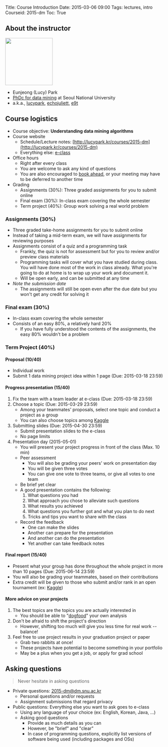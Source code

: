 Title: Course Introduction
Date: 2015-03-06 09:00
Tags: lectures, intro
Courseid: 2015-dm
Toc: True

## About the instructor

<img src="{filename}/images/me.jpg" width="150px" class="pull-right">

- Eunjeong (Lucy) Park
- [PhDc for data mining](http://dm.snu.ac.kr/~epark) at Seoul National University
- a.k.a., [lucypark](http://lucypark.kr), [echojuliett](http://twitter.com/echojuliett), [e9t](http://github.com/e9t)

## Course logistics

- Course objective: **Understanding data mining algorithms**
- Course website
    - Schedule/Lecture notes: [http://lucypark.kr/courses/2015-dm](http://lucypark.kr/courses/2015-dm)
    - Everything else: [e-class](http://eclass.seoultech.ac.kr/)
- Office hours
    - Right after every class
    - You are welcome to ask any kind of questions
    - You are also encouraged to [book ahead](mailto:2015-dm@dm.snu.ac.kr), or your meeting may have to be deferred to another time
- Grading
    - Assignments (30%): Three graded assignments for you to submit online
    - Final exam (30%): In-class exam covering the whole semester
    - Term project (40%): Group work solving a real world problem

### Assignments (30%)

- Three graded take-home assignments for you to submit online
- Instead of taking a mid-term exam, we will have assignments for reviewing purposes
- Assignments consist of a quiz and a programming task
    - Frankly, the quiz is not for assessment but for you to review and/or preview class materials
    - Programming tasks will cover what you have studied during class. You will have done most of the work in class already. What you're going to do at home is to wrap up your work and document it.
    - Will be open early, and can be submitted at any time
- *Note the submission date*
    - The assignments will still be open even after the due date but you won't get any credit for solving it

### Final exam (30%)

- In-class exam covering the whole semester
- Consists of an easy 80%, a relatively hard 20%
    - If you have fully understood the contents of the assignments, the easy 80% wouldn't be a problem

### Term Project (40%)

#### Proposal (10/40)
- Individual work
- Submit 1 data mining project idea within 1 page (Due: 2015-03-18 23:59)

#### Progress presentation (15/40)
1. Fix the team with a team leader at e-class (Due: 2015-03-18 23:59)
1. Choose a topic (Due: 2015-03-29 23:59)
    - Among your teammates' proposals, select one topic and conduct a project as a group
    - You can also choose topics among [Kaggle](http://kaggle.com)
1. Submitting slides (Due: 2015-04-30 23:59)
    - Submit presentation slides to the e-class
    - No page limits
1. Presentation day (2015-05-01)
    - You will present your project progress in front of the class (Max. 10 min)
    - Peer assessment
        - You will also be grading your peers' work on presentation day
        - You will be given three votes
        - You can give one vote to three teams, or give all votes to one team
    - Be brief yet clear
    - A good presentation contains the following:
        1. What questions you had
        1. What approach you chose to alleviate such questions
        1. What results you achieved
        1. What questions you further got and what you plan to do next
        1. Tricks and tips you want to share with the class
    - Record the feedback
        - One can make the slides
        - Another can prepare for the presentation
        - And another can do the presentation
        - Yet another can take feedback notes

#### Final report (15/40)
- Present what your group has done throughout the whole project in more than 10 pages (Due: 2015-06-14 23:59)
- You will also be grading your teammates, based on their contributions
- Extra credit will be given to those who submit and/or rank in an open tournament (ex: [Kaggle](http://kaggle.com))

#### More advice on your projects

1. The best topics are the topics you are actually interested in
    - You should be able to "[dogfood](http://en.wikipedia.org/wiki/Eating_your_own_dog_food)" your own analysis
1. Don't be afraid to shift the project's direction
    - However, shifting too much will give you less time for real work -- balance!
1. Feel free to use project results in your graduation project or paper
    - Grab two rabbits at once!
    - These projects have potential to become something in your portfolio
    - May be a plus when you get a job, or apply for grad school

## Asking questions

> Never hesitate in asking questions

- Private questions: [2015-dm@dm.snu.ac.kr](mailto:2015-dm@dm.snu.ac.kr)
    - Personal questions and/or requests
    - Assignment submissions that regard privacy
- Public questions: Everything else you want to ask goes to e-class
    - Using any language of your choice (ex: English, Korean, Java, ...)
    - Asking good questions
        - Provide as much details as you can
        - However, be "brief" and "clear"
        - In case of programming questions, explicitly list versions of software being used (including packages and OSs)
